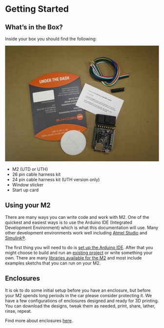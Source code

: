 # Getting Started

## What’s in the Box?
Inside your box you should find the following:


<img src="../../images/WIB_UTD.png" width="640" />

- M2 (UTD or UTH)
- 26 pin cable harness kit
- 24 pin cable harness kit (UTH version only)
- Window sticker
- Start up card

## Using your M2

There are many ways you can write code and work with M2. One of the quickest and easiest ways is to use the Arduino IDE (Integrated Development Environment) which is what this documentation will use. Many other development environments work well including [Atmel Studio](http://www.microchip.com/development-tools/atmel-studio-7) and [Simulink®](https://www.mathworks.com/products/simulink.html).

The first thing you will need to do is [set up the Arduino IDE](./arduino.md).  After that you might choose to build and run an [existing project](http://showcase.macchina.cc/projects.html) or write something your own.  There are many [libraries available for the M2](http://showcase.macchina.cc/libraries.html) and most include examples sketchs that you can run on your M2.

## Enclosures

It is ok to do some initial setup before you have an enclosure, but before your M2 spends long periods in the car please consider protecting it. We have a few configurations of enclosures designed and ready for 3D printing. You can download the designs, tweak them as needed, print, share, lather, rinse, repeat.

Find more about enclosures [here](../technical-references/enclosures.md).

